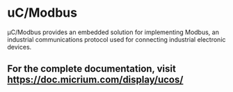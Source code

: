 # uC/Modbus

µC/Modbus provides an embedded solution for implementing Modbus, an industrial communications protocol used for connecting industrial electronic devices.

## For the complete documentation, visit https://doc.micrium.com/display/ucos/
